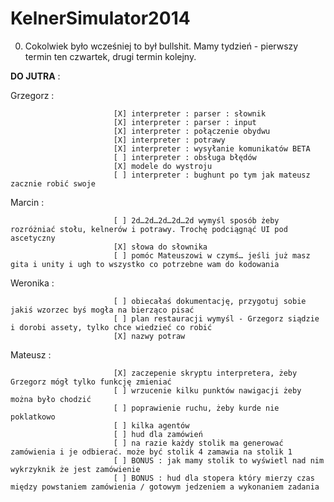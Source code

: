 KelnerSimulator2014
===================

0. Cokolwiek było wcześniej to był bullshit. Mamy tydzień - pierwszy termin ten czwartek, drugi termin kolejny.
 
**DO JUTRA** :  

Grzegorz :   

                           [X] interpreter : parser : słownik
                           [X] interpreter : parser : input
                           [X] interpreter : połączenie obydwu
                           [X] interpreter : potrawy
                           [X] interpreter : wysyłanie komunikatów BETA
                           [ ] interpreter : obsługa błędów
                           [X] modele do wystroju  
                           [ ] interpreter : bughunt po tym jak mateusz zacznie robić swoje
                           
Marcin :  

                           [ ] 2d…2d…2d…2d…2d wymyśl sposób żeby rozróżniać stołu, kelnerów i potrawy. Trochę podciągnąć UI pod ascetyczny  
                           [X] słowa do słownika  
                           [ ] pomóc Mateuszowi w czymś… jeśli już masz gita i unity i ugh to wszystko co potrzebne wam do kodowania  

Weronika :  

                           [ ] obiecałaś dokumentację, przygotuj sobie jakiś wzorzec byś mogła na bierząco pisać  
                           [ ] plan restauracji wymyśl - Grzegorz siądzie i dorobi assety, tylko chce wiedzieć co robić
                           [X] nazwy potraw
Mateusz :  

                           [X] zaczepenie skryptu interpretera, żeby Grzegorz mógł tylko funkcję zmieniać  
                           [ ] wrzucenie kilku punktów nawigacji żeby można było chodzić
                           [ ] poprawienie ruchu, żeby kurde nie poklatkowo
                           [ ] kilka agentów
                           [ ] hud dla zamówień  
                           [ ] na razie każdy stolik ma generować zamówienia i je odbierać. może być stolik 4 zamawia na stolik 1
                           [ ] BONUS : jak mamy stolik to wyświetl nad nim wykrzyknik że jest zamówienie
                           [ ] BONUS : hud dla stopera który mierzy czas między powstaniem zamówienia / gotowym jedzeniem a wykonaniem zadania 
